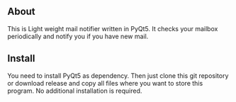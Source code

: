 ## About
This is Light weight mail notifier written in PyQt5. It checks your mailbox periodically and notify you if you have new mail.

## Install
You need to install PyQt5 as dependency. Then just clone this git repository or download release and copy all files where you want to store this program. No additional installation is required.  
